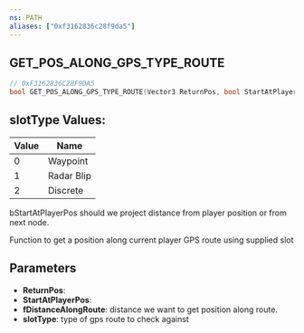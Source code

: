```yaml
---
ns: PATH
aliases: ["0xf3162836c28f9da5"]
---
```

## GET_POS_ALONG_GPS_TYPE_ROUTE

```c
// 0xF3162836C28F9DA5
bool GET_POS_ALONG_GPS_TYPE_ROUTE(Vector3 ReturnPos, bool StartAtPlayerPos, float fDistanceAlongRoute, int slotType);
```

## slotType Values:
| Value | Name |
| --- | --- |
| 0 | Waypoint |
| 1 | Radar Blip |
| 2 | Discrete |


bStartAtPlayerPos should we project distance from player position or from next node.

Function to get a position along current player GPS route using supplied slot


## Parameters
* **ReturnPos**: 
* **StartAtPlayerPos**: 
* **fDistanceAlongRoute**: distance we want to get position along route.
* **slotType**: type of gps route to check against
